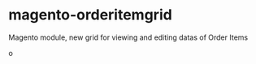 magento-orderitemgrid
=====================

Magento module, new grid for viewing and editing datas of Order Items


o
